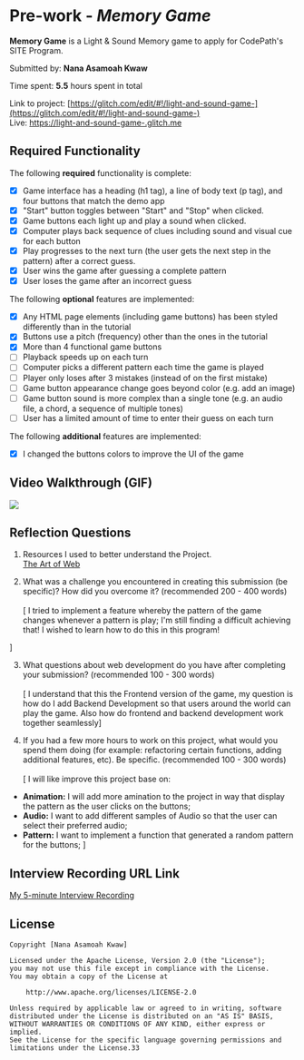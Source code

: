 # Pre-work - *Memory Game*

**Memory Game** is a Light & Sound Memory game to apply for CodePath's SITE Program. 

Submitted by: **Nana Asamoah Kwaw**

Time spent: **5.5** hours spent in total

Link to project: [https://glitch.com/edit/#!/light-and-sound-game-](https://glitch.com/edit/#!/light-and-sound-game-) <br>
Live: [https://light-and-sound-game-.glitch.me](https://light-and-sound-game-.glitch.me)

## Required Functionality

The following **required** functionality is complete:

* [x] Game interface has a heading (h1 tag), a line of body text (p tag), and four buttons that match the demo app
* [x] "Start" button toggles between "Start" and "Stop" when clicked. 
* [x] Game buttons each light up and play a sound when clicked. 
* [x] Computer plays back sequence of clues including sound and visual cue for each button
* [x] Play progresses to the next turn (the user gets the next step in the pattern) after a correct guess. 
* [x] User wins the game after guessing a complete pattern
* [x] User loses the game after an incorrect guess

The following **optional** features are implemented:

* [x] Any HTML page elements (including game buttons) has been styled differently than in the tutorial
* [x] Buttons use a pitch (frequency) other than the ones in the tutorial
* [x] More than 4 functional game buttons
* [ ] Playback speeds up on each turn
* [ ] Computer picks a different pattern each time the game is played
* [ ] Player only loses after 3 mistakes (instead of on the first mistake)
* [ ] Game button appearance change goes beyond color (e.g. add an image)
* [ ] Game button sound is more complex than a single tone (e.g. an audio file, a chord, a sequence of multiple tones)
* [ ] User has a limited amount of time to enter their guess on each turn

The following **additional** features are implemented:

- [x] I changed the buttons colors to improve the UI of the game

## Video Walkthrough (GIF)

![](https://i.imgur.com/Ca8UdeT.gif)


## Reflection Questions
1. Resources I used to better understand the Project. <br>
[The Art of Web](https://www.the-art-of-web.com/javascript/creating-sounds/)

2. What was a challenge you encountered in creating this submission (be specific)? How did you overcome it? (recommended 200 - 400 words) <br><br>
[ I tried to implement a feature whereby the pattern of the game changes whenever a pattern is play; I'm still finding a difficult achieving that!
I wished to learn how to do this in this program!

]

3. What questions about web development do you have after completing your submission? (recommended 100 - 300 words) <br><br>
[ I understand that this the Frontend version of the game, my question is how do I add Backend Development
so that users around the world can play the game.
Also how do frontend and backend development work together seamlessly]

4. If you had a few more hours to work on this project, what would you spend them doing (for example: refactoring certain functions, adding additional features, etc). Be specific. (recommended 100 - 300 words) <br><br>
[ I will like improve this project base on:
- **Animation:** I will add more amination to the project in way that display the pattern as the user clicks on the buttons;
- **Audio:** I want to add different samples of Audio so that the user can select their preferred audio;
- **Pattern:** I want to implement a function that generated a random pattern for the buttons;
]



## Interview Recording URL Link

[My 5-minute Interview Recording](https://loom.com/share/721fa66d6bdd427eb59f71a51771b67b)


## License

    Copyright [Nana Asamoah Kwaw]

    Licensed under the Apache License, Version 2.0 (the "License");
    you may not use this file except in compliance with the License.
    You may obtain a copy of the License at

        http://www.apache.org/licenses/LICENSE-2.0

    Unless required by applicable law or agreed to in writing, software
    distributed under the License is distributed on an "AS IS" BASIS,
    WITHOUT WARRANTIES OR CONDITIONS OF ANY KIND, either express or implied.
    See the License for the specific language governing permissions and
    limitations under the License.33